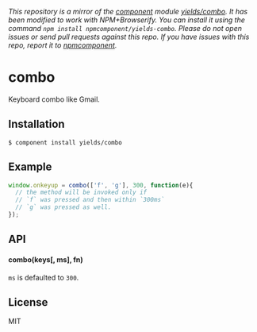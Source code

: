 *This repository is a mirror of the [component](http://component.io) module [yields/combo](http://github.com/yields/combo). It has been modified to work with NPM+Browserify. You can install it using the command `npm install npmcomponent/yields-combo`. Please do not open issues or send pull requests against this repo. If you have issues with this repo, report it to [npmcomponent](https://github.com/airportyh/npmcomponent).*

# combo

  Keyboard combo like Gmail.

## Installation

    $ component install yields/combo

## Example

```js
window.onkeyup = combo(['f', 'g'], 300, function(e){
  // the method will be invoked only if
  // `f` was pressed and then within `300ms`
  // `g` was pressed as well.
});
```

## API

#### combo(keys[, ms], fn)

`ms` is defaulted to `300`.

## License

  MIT
